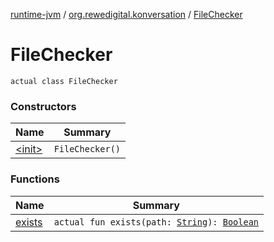 [runtime-jvm](../../index.md) / [org.rewedigital.konversation](../index.md) / [FileChecker](./index.md)

# FileChecker

`actual class FileChecker`

### Constructors

| Name | Summary |
|---|---|
| [&lt;init&gt;](-init-.md) | `FileChecker()` |

### Functions

| Name | Summary |
|---|---|
| [exists](exists.md) | `actual fun exists(path: `[`String`](https://kotlinlang.org/api/latest/jvm/stdlib/kotlin/-string/index.html)`): `[`Boolean`](https://kotlinlang.org/api/latest/jvm/stdlib/kotlin/-boolean/index.html) |
